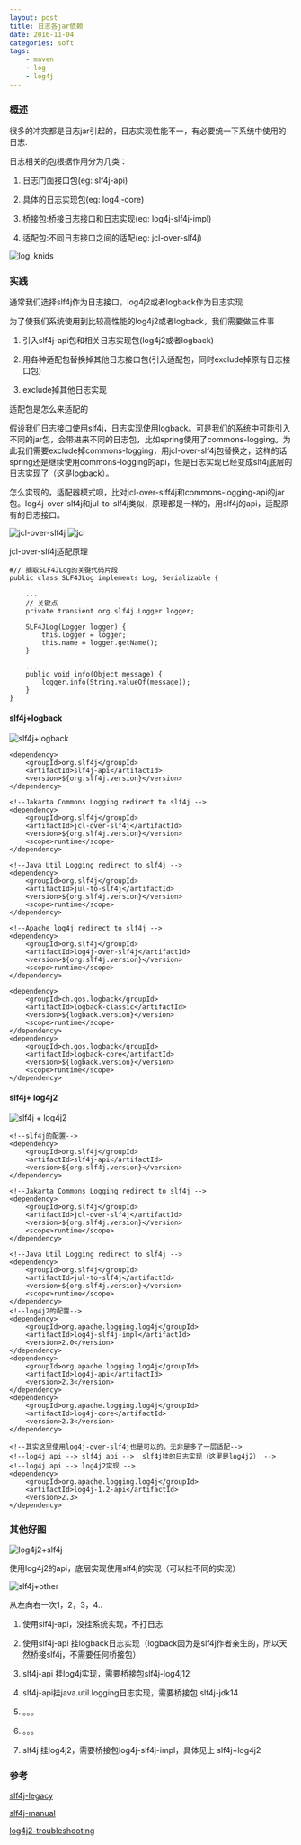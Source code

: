 ```yaml
---
layout: post
title: 日志各jar依赖
date: 2016-11-04
categories: soft
tags:
    - maven
    - log
    - log4j
---
```


### 概述

很多的冲突都是日志jar引起的，日志实现性能不一，有必要统一下系统中使用的日志.

日志相关的包根据作用分为几类：

1. 日志门面接口包(eg: slf4j-api)

2. 具体的日志实现包(eg: log4j-core)

3. 桥接包:桥接日志接口和日志实现(eg: log4j-slf4j-impl)

4. 适配包:不同日志接口之间的适配(eg: jcl-over-slf4j)

![log_knids](/images/soft/log_kinds.png)

### 实践

通常我们选择slf4j作为日志接口，log4j2或者logback作为日志实现

为了使我们系统使用到比较高性能的log4j2或者logback，我们需要做三件事

1. 引入slf4j-api包和相关日志实现包(log4j2或者logback)

2. 用各种适配包替换掉其他日志接口包(引入适配包，同时exclude掉原有日志接口包)

3. exclude掉其他日志实现

适配包是怎么来适配的

假设我们日志接口使用slf4j，日志实现使用logback。可是我们的系统中可能引入不同的jar包，会带进来不同的日志包，比如spring使用了commons-logging。为此我们需要exclude掉commons-logging，用jcl-over-slf4j包替换之，这样的话spring还是继续使用commons-logging的api，但是日志实现已经变成slf4j底层的日志实现了（这是logback）。

怎么实现的，适配器模式呗，比对jcl-over-slff4j和commons-logging-api的jar包。log4j-over-slf4j和jul-to-slf4j类似，原理都是一样的，用slf4j的api，适配原有的日志接口。

![jcl-over-slf4j](/images/soft/jcl-over-slf4j.png)
![jcl](/images/soft/jcl.png)


jcl-over-slf4j适配原理

    #// 摘取SLF4JLog的关键代码片段
    public class SLF4JLog implements Log, Serializable {

        ...
        // 关键点
        private transient org.slf4j.Logger logger;

        SLF4JLog(Logger logger) {
            this.logger = logger;
            this.name = logger.getName();
        }

        ...
        public void info(Object message) {
            logger.info(String.valueOf(message));
        }
    }

#### slf4j+logback

![slf4j+logback](/images/soft/slf4j_logback.png)

    <dependency>
        <groupId>org.slf4j</groupId>
        <artifactId>slf4j-api</artifactId>
        <version>${org.slf4j.version}</version>
    </dependency>

    <!--Jakarta Commons Logging redirect to slf4j -->
    <dependency>
        <groupId>org.slf4j</groupId>
        <artifactId>jcl-over-slf4j</artifactId>
        <version>${org.slf4j.version}</version>
        <scope>runtime</scope>
    </dependency>

    <!--Java Util Logging redirect to slf4j -->
    <dependency>
        <groupId>org.slf4j</groupId>
        <artifactId>jul-to-slf4j</artifactId>
        <version>${org.slf4j.version}</version>
        <scope>runtime</scope>
    </dependency>

    <!--Apache log4j redirect to slf4j -->
    <dependency>
        <groupId>org.slf4j</groupId>
        <artifactId>log4j-over-slf4j</artifactId>
        <version>${org.slf4j.version}</version>
        <scope>runtime</scope>
    </dependency>

    <dependency>
        <groupId>ch.qos.logback</groupId>
        <artifactId>logback-classic</artifactId>
        <version>${logback.version}</version>
        <scope>runtime</scope>
    </dependency>
    <dependency>
        <groupId>ch.qos.logback</groupId>
        <artifactId>logback-core</artifactId>
        <version>${logback.version}</version>
        <scope>runtime</scope>
    </dependency>


#### slf4j+ log4j2  

![slf4j + log4j2](/images/soft/log4j-1.2-api.png)

    <!--slf4j的配置-->
    <dependency>
        <groupId>org.slf4j</groupId>
        <artifactId>slf4j-api</artifactId>
        <version>${org.slf4j.version}</version>
    </dependency>

    <!--Jakarta Commons Logging redirect to slf4j -->
    <dependency>
        <groupId>org.slf4j</groupId>
        <artifactId>jcl-over-slf4j</artifactId>
        <version>${org.slf4j.version}</version>
        <scope>runtime</scope>
    </dependency>

    <!--Java Util Logging redirect to slf4j -->
    <dependency>
        <groupId>org.slf4j</groupId>
        <artifactId>jul-to-slf4j</artifactId>
        <version>${org.slf4j.version}</version>
        <scope>runtime</scope>
    </dependency>
    <!--log4j2的配置-->
    <dependency>
        <groupId>org.apache.logging.log4j</groupId>
        <artifactId>log4j-slf4j-impl</artifactId>
        <version>2.0</version>
    </dependency>
    <dependency>
        <groupId>org.apache.logging.log4j</groupId>
        <artifactId>log4j-api</artifactId>
        <version>2.3</version>
    </dependency>
    <dependency>
        <groupId>org.apache.logging.log4j</groupId>
        <artifactId>log4j-core</artifactId>
        <version>2.3</version>
    </dependency>

    <!--其实这里使用log4j-over-slf4j也是可以的。无非是多了一层适配-->
    <!--log4j api --> slf4j api -->  slf4j挂的日志实现（这里是log4j2） -->
    <!--log4j api --> log4j2实现 -->
    <dependency>
        <groupId>org.apache.logging.log4j</groupId>
        <artifactId>log4j-1.2-api</artifactId>
        <version>2.3>
    </dependency>

### 其他好图

![log4j2+slf4j](/images/soft/whichjar-slf4j-2.x.png)

使用log4j2的api，底层实现使用slf4j的实现（可以挂不同的实现）

![slf4j+other](/images/soft/concrete-bindings.png)

从左向右一次1，2，3，4..

1. 使用slf4j-api，没挂系统实现，不打日志

2. 使用slf4j-api 挂logback日志实现（logback因为是slf4j作者亲生的，所以天然桥接slf4j，不需要任何桥接包）

3. slf4j-api 挂log4j实现，需要桥接包slf4j-log4j12

4. slf4j-api挂java.util.logging日志实现，需要桥接包 slf4j-jdk14

5. 。。。

6. 。。。

7. slf4j 挂log4j2，需要桥接包log4j-slf4j-impl，具体见上 slf4j+log4j2

### 参考

[slf4j-legacy](http://www.slf4j.org/legacy.html)

[slf4j-manual](http://www.slf4j.org/manual.html)

[log4j2-troubleshooting](https://logging.apache.org/log4j/2.0/faq.html#troubleshooting)
